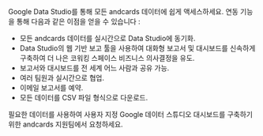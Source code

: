 Google Data Studio를 통해 모든 andcards 데이터에 쉽게 액세스하세요. 연동 기능을 통해 다음과 같은 이점을 얻을 수 있습니다 :

- 모든 andcards 데이터를 실시간으로 Data Studio에 동기화.
- Data Studio의 웹 기반 보고 툴을 사용하여 대화형 보고서 및 대시보드를 신속하게 구축하여 더 나은 코워킹 스페이스 비즈니스 의사결정을 유도.
- 보고서와 대시보드를 전 세계 어느 사람과 공유 가능.
- 여러 팀원과 실시간으로 협업.
- 이메일 보고서를 예약.
- 모든 데이터를 CSV 파일 형식으로 다운로드.

필요한 데이터를 사용하여 사용자 지정 Google 데이터 스튜디오 대시보드를 구축하기 위한 andcards 지원팀에서 요청하세요.
